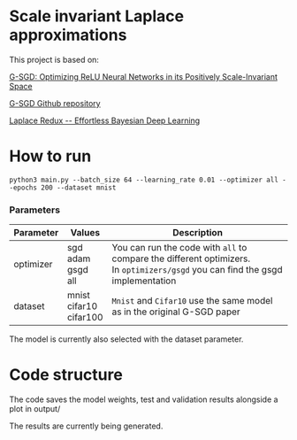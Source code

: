 # Scale invariant Laplace approximations


This project is based on:

[G-SGD: Optimizing ReLU Neural Networks in its Positively Scale-Invariant Space](https://arxiv.org/abs/1802.03713)

[G-SGD Github repository](https://github.com/MSRA-COLT-Group/gsgd)

[Laplace Redux -- Effortless Bayesian Deep Learning](https://arxiv.org/abs/2106.14806)



# How to run

`python3 main.py --batch_size 64 --learning_rate 0.01 --optimizer all --epochs 200 --dataset mnist`



### Parameters

| Parameter | Values                           | Description                                                  |
| --------- | -------------------------------- | ------------------------------------------------------------ |
| optimizer | sgd<br />adam<br />gsgd<br />all | You can run the code with `all` to compare the different optimizers.<br />In `optimizers/gsgd` you can find the gsgd implementation |
| dataset   | mnist<br />cifar10<br />cifar100 | `Mnist` and `Cifar10` use the same model as in the original G-SGD paper |

The model is currently also selected with the dataset parameter.



# Code structure

The code saves the model weights, test and validation results alongside a plot in output/

The results are currently being generated.
